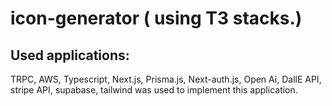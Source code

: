# icon-generator ( using T3 stacks.)



## Used applications:
  TRPC, AWS, Typescript, Next.js, Prisma.js, Next-auth.js, Open Ai, DallE API, stripe API, supabase, tailwind was used to implement this application.



